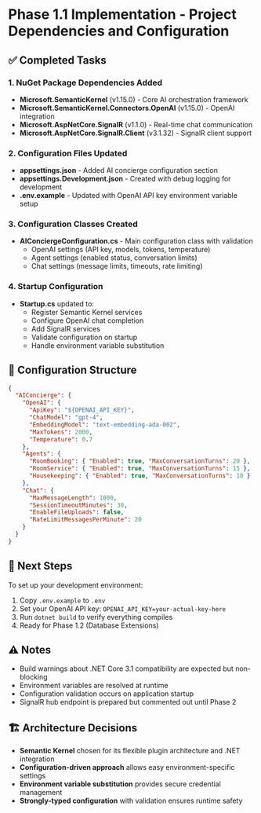 # Phase 1.1 Implementation - Project Dependencies and Configuration

## ✅ Completed Tasks

### 1. NuGet Package Dependencies Added
- **Microsoft.SemanticKernel** (v1.15.0) - Core AI orchestration framework
- **Microsoft.SemanticKernel.Connectors.OpenAI** (v1.15.0) - OpenAI integration
- **Microsoft.AspNetCore.SignalR** (v1.1.0) - Real-time chat communication
- **Microsoft.AspNetCore.SignalR.Client** (v3.1.32) - SignalR client support

### 2. Configuration Files Updated
- **appsettings.json** - Added AI concierge configuration section
- **appsettings.Development.json** - Created with debug logging for development
- **.env.example** - Updated with OpenAI API key environment variable setup

### 3. Configuration Classes Created
- **AIConciergeConfiguration.cs** - Main configuration class with validation
  - OpenAI settings (API key, models, tokens, temperature)
  - Agent settings (enabled status, conversation limits)
  - Chat settings (message limits, timeouts, rate limiting)

### 4. Startup Configuration
- **Startup.cs** updated to:
  - Register Semantic Kernel services
  - Configure OpenAI chat completion
  - Add SignalR services
  - Validate configuration on startup
  - Handle environment variable substitution

## 🔧 Configuration Structure

```json
{
  "AIConcierge": {
    "OpenAI": {
      "ApiKey": "${OPENAI_API_KEY}",
      "ChatModel": "gpt-4",
      "EmbeddingModel": "text-embedding-ada-002",
      "MaxTokens": 2000,
      "Temperature": 0.7
    },
    "Agents": {
      "RoomBooking": { "Enabled": true, "MaxConversationTurns": 20 },
      "RoomService": { "Enabled": true, "MaxConversationTurns": 15 },
      "Housekeeping": { "Enabled": true, "MaxConversationTurns": 10 }
    },
    "Chat": {
      "MaxMessageLength": 1000,
      "SessionTimeoutMinutes": 30,
      "EnableFileUploads": false,
      "RateLimitMessagesPerMinute": 20
    }
  }
}
```

## 🚀 Next Steps

To set up your development environment:

1. Copy `.env.example` to `.env`
2. Set your OpenAI API key: `OPENAI_API_KEY=your-actual-key-here`
3. Run `dotnet build` to verify everything compiles
4. Ready for Phase 1.2 (Database Extensions)

## ⚠️ Notes

- Build warnings about .NET Core 3.1 compatibility are expected but non-blocking
- Environment variables are resolved at runtime
- Configuration validation occurs on application startup
- SignalR hub endpoint is prepared but commented out until Phase 2

## 🏗️ Architecture Decisions

- **Semantic Kernel** chosen for its flexible plugin architecture and .NET integration
- **Configuration-driven approach** allows easy environment-specific settings
- **Environment variable substitution** provides secure credential management
- **Strongly-typed configuration** with validation ensures runtime safety

